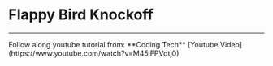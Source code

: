 # Flappy Bird Knockoff

<hr>
Follow along youtube tutorial from: **Coding Tech**
[Youtube Video](https://www.youtube.com/watch?v=M45iFPVdtj0)
